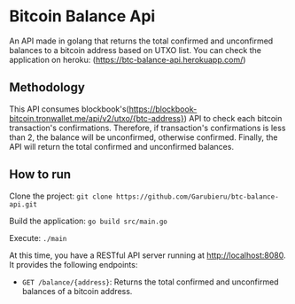 # Bitcoin Balance Api

An API made in golang that returns the total confirmed and unconfirmed balances to a bitcoin address based on UTXO list.
You can check the application on heroku: (https://btc-balance-api.herokuapp.com/)

## Methodology

This API consumes blockbook's(https://blockbook-bitcoin.tronwallet.me/api/v2/utxo/{btc-address}) API to check each bitcoin transaction's confirmations. Therefore, if transaction's confirmations is less than 2, the balance will be unconfirmed, otherwise confirmed. Finally, the API will return the total confirmed and unconfirmed balances.

## How to run

Clone the project:
`git clone https://github.com/Garubieru/btc-balance-api.git`

Build the application:
`go build src/main.go`

Execute:
`./main`

At this time, you have a RESTful API server running at [http://localhost:8080](http://localhost:8080). It provides the following endpoints:

- `GET /balance/{address}`: Returns the total confirmed and unconfirmed balances of a bitcoin address.
